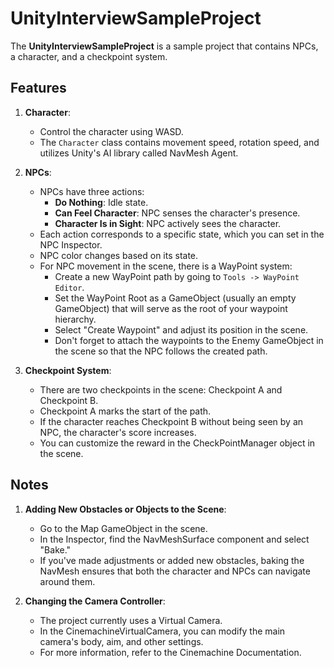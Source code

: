 # UnityInterviewSampleProject

The **UnityInterviewSampleProject** is a sample project that contains NPCs, a character, and a checkpoint system.

## Features

1. **Character**:
   - Control the character using WASD.
   - The `Character` class contains movement speed, rotation speed, and utilizes Unity's AI library called NavMesh Agent.

2. **NPCs**:
   - NPCs have three actions:
     - **Do Nothing**: Idle state.
     - **Can Feel Character**: NPC senses the character's presence.
     - **Character Is in Sight**: NPC actively sees the character.
   - Each action corresponds to a specific state, which you can set in the NPC Inspector.
   - NPC color changes based on its state.
   - For NPC movement in the scene, there is a WayPoint system:
     - Create a new WayPoint path by going to `Tools -> WayPoint Editor`.
     - Set the WayPoint Root as a GameObject (usually an empty GameObject) that will serve as the root of your waypoint hierarchy.
     - Select "Create Waypoint" and adjust its position in the scene.
     - Don't forget to attach the waypoints to the Enemy GameObject in the scene so that the NPC follows the created path.

3. **Checkpoint System**:
   - There are two checkpoints in the scene: Checkpoint A and Checkpoint B.
   - Checkpoint A marks the start of the path.
   - If the character reaches Checkpoint B without being seen by an NPC, the character's score increases.
   - You can customize the reward in the CheckPointManager object in the scene.

## Notes

1. **Adding New Obstacles or Objects to the Scene**:
   - Go to the Map GameObject in the scene.
   - In the Inspector, find the NavMeshSurface component and select "Bake."
   - If you've made adjustments or added new obstacles, baking the NavMesh ensures that both the character and NPCs can navigate around them.

2. **Changing the Camera Controller**:
   - The project currently uses a Virtual Camera.
   - In the CinemachineVirtualCamera, you can modify the main camera's body, aim, and other settings.
   - For more information, refer to the Cinemachine Documentation.
